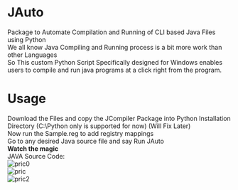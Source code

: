 # JAuto
Package to Automate Compilation and Running of CLI based Java Files using Python<br />
We all know Java Compiling and Running process is a bit more work than other Languages<br />
So This custom Python Script Specifically designed for Windows enables users to compile and run java programs at a click right from the program.<br />
# Usage
Download the Files and copy the JCompiler Package into Python Installation Directory (C:\Python only is supported for now) (Will Fix Later)<br />
Now run the Sample.reg to add registry mappings <br />
Go to any desired Java source file and say Run JAuto<br />
<b>Watch the magic</b>
<br />
JAVA Source Code:<br />
![pric0](https://user-images.githubusercontent.com/32017154/41367599-1e1db576-6f5d-11e8-839a-1ab609ff09a0.PNG)
<br />
![pric](https://user-images.githubusercontent.com/32017154/41367756-985cc48a-6f5d-11e8-8f15-bc893758446f.PNG)
<br />
![pric2](https://user-images.githubusercontent.com/32017154/41367523-f396676c-6f5c-11e8-872f-293fd0d34ba7.PNG)
<br />
